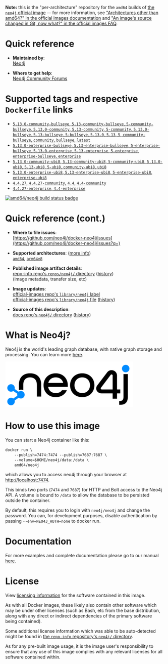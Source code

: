 <!--

********************************************************************************

WARNING:

    DO NOT EDIT "neo4j/README.md"

    IT IS AUTO-GENERATED

    (from the other files in "neo4j/" combined with a set of templates)

********************************************************************************

-->

**Note:** this is the "per-architecture" repository for the `amd64` builds of [the `neo4j` official image](https://hub.docker.com/_/neo4j) -- for more information, see ["Architectures other than amd64?" in the official images documentation](https://github.com/docker-library/official-images#architectures-other-than-amd64) and ["An image's source changed in Git, now what?" in the official images FAQ](https://github.com/docker-library/faq#an-images-source-changed-in-git-now-what).

# Quick reference

-	**Maintained by**:  
	[Neo4j](https://github.com/neo4j/docker-neo4j)

-	**Where to get help**:  
	[Neo4j Community Forums](https://community.neo4j.com)

# Supported tags and respective `Dockerfile` links

-	[`5.13.0-community-bullseye`, `5.13-community-bullseye`, `5-community-bullseye`, `5.13.0-community`, `5.13-community`, `5-community`, `5.13.0-bullseye`, `5.13-bullseye`, `5-bullseye`, `5.13.0`, `5.13`, `5`, `community-bullseye`, `community`, `bullseye`, `latest`](https://github.com/neo4j/docker-neo4j-publish/blob/63788eb70d504c77dee3cc478ee140eb4e056e6a/5.13.0/bullseye/community/Dockerfile)
-	[`5.13.0-enterprise-bullseye`, `5.13-enterprise-bullseye`, `5-enterprise-bullseye`, `5.13.0-enterprise`, `5.13-enterprise`, `5-enterprise`, `enterprise-bullseye`, `enterprise`](https://github.com/neo4j/docker-neo4j-publish/blob/63788eb70d504c77dee3cc478ee140eb4e056e6a/5.13.0/bullseye/enterprise/Dockerfile)
-	[`5.13.0-community-ubi8`, `5.13-community-ubi8`, `5-community-ubi8`, `5.13.0-ubi8`, `5.13-ubi8`, `5-ubi8`, `community-ubi8`, `ubi8`](https://github.com/neo4j/docker-neo4j-publish/blob/63788eb70d504c77dee3cc478ee140eb4e056e6a/5.13.0/ubi8/community/Dockerfile)
-	[`5.13.0-enterprise-ubi8`, `5.13-enterprise-ubi8`, `5-enterprise-ubi8`, `enterprise-ubi8`](https://github.com/neo4j/docker-neo4j-publish/blob/63788eb70d504c77dee3cc478ee140eb4e056e6a/5.13.0/ubi8/enterprise/Dockerfile)
-	[`4.4.27`, `4.4.27-community`, `4.4`, `4.4-community`](https://github.com/neo4j/docker-neo4j-publish/blob/6c15231abd6294f0a736b4a46f59d258dea7f672/4.4.27/bullseye/community/Dockerfile)
-	[`4.4.27-enterprise`, `4.4-enterprise`](https://github.com/neo4j/docker-neo4j-publish/blob/6c15231abd6294f0a736b4a46f59d258dea7f672/4.4.27/bullseye/enterprise/Dockerfile)

[![amd64/neo4j build status badge](https://img.shields.io/jenkins/s/https/doi-janky.infosiftr.net/job/multiarch/job/amd64/job/neo4j.svg?label=amd64/neo4j%20%20build%20job)](https://doi-janky.infosiftr.net/job/multiarch/job/amd64/job/neo4j/)

# Quick reference (cont.)

-	**Where to file issues**:  
	[https://github.com/neo4j/docker-neo4j/issues](https://github.com/neo4j/docker-neo4j/issues?q=)

-	**Supported architectures**: ([more info](https://github.com/docker-library/official-images#architectures-other-than-amd64))  
	[`amd64`](https://hub.docker.com/r/amd64/neo4j/), [`arm64v8`](https://hub.docker.com/r/arm64v8/neo4j/)

-	**Published image artifact details**:  
	[repo-info repo's `repos/neo4j/` directory](https://github.com/docker-library/repo-info/blob/master/repos/neo4j) ([history](https://github.com/docker-library/repo-info/commits/master/repos/neo4j))  
	(image metadata, transfer size, etc)

-	**Image updates**:  
	[official-images repo's `library/neo4j` label](https://github.com/docker-library/official-images/issues?q=label%3Alibrary%2Fneo4j)  
	[official-images repo's `library/neo4j` file](https://github.com/docker-library/official-images/blob/master/library/neo4j) ([history](https://github.com/docker-library/official-images/commits/master/library/neo4j))

-	**Source of this description**:  
	[docs repo's `neo4j/` directory](https://github.com/docker-library/docs/tree/master/neo4j) ([history](https://github.com/docker-library/docs/commits/master/neo4j))

# What is Neo4j?

Neo4j is the world's leading graph database, with native graph storage and processing. You can learn more [here](http://neo4j.com/developer).

![logo](https://raw.githubusercontent.com/docker-library/docs/56823e63d5b6dd7ddbb9d5d3c4a8947778055d8e/neo4j/logo.png)

# How to use this image

You can start a Neo4j container like this:

```console
docker run \
    --publish=7474:7474 --publish=7687:7687 \
    --volume=$HOME/neo4j/data:/data \
    amd64/neo4j
```

which allows you to access neo4j through your browser at [http://localhost:7474](http://localhost:7474).

This binds two ports (`7474` and `7687`) for HTTP and Bolt access to the Neo4j API. A volume is bound to `/data` to allow the database to be persisted outside the container.

By default, this requires you to login with `neo4j/neo4j` and change the password. You can, for development purposes, disable authentication by passing `--env=NEO4J_AUTH=none` to docker run.

# Documentation

For more examples and complete documentation please go to our manual [here](http://neo4j.com/docs/operations-manual/current/deployment/single-instance/docker/).

# License

View [licensing information](https://neo4j.com/licensing) for the software contained in this image.

As with all Docker images, these likely also contain other software which may be under other licenses (such as Bash, etc from the base distribution, along with any direct or indirect dependencies of the primary software being contained).

Some additional license information which was able to be auto-detected might be found in [the `repo-info` repository's `neo4j/` directory](https://github.com/docker-library/repo-info/tree/master/repos/neo4j).

As for any pre-built image usage, it is the image user's responsibility to ensure that any use of this image complies with any relevant licenses for all software contained within.
